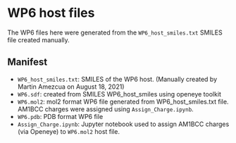 # WP6 host files

The WP6 files here were generated from the `WP6_host_smiles.txt` SMILES file created manually. 

## Manifest
- `WP6_host_smiles.txt`: SMILES of the WP6 host. (Manually created by Martin Amezcua on August 18, 2021)
- `WP6.sdf`: created from SMILES WP6_host_smiles using openeye toolkit
- `WP6.mol2`: mol2 format WP6 file generated from WP6_host_smiles.txt file. AM1BCC charges were assigned using `Assign_Charge.ipynb`.
- `WP6.pdb`: PDB format WP6 file
- `Assign_Charge.ipynb`: Jupyter notebook used to assign AM1BCC charges (via Openeye) to `WP6.mol2` host file.  
